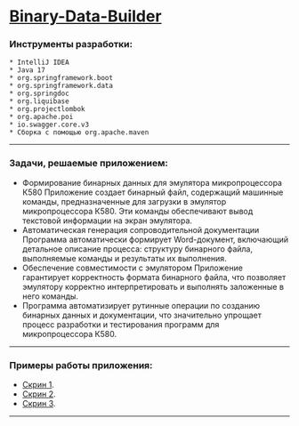 # <u>Binary-Data-Builder</u>

### Инструменты разработки:
```
* IntelliJ IDEA
* Java 17
* org.springframework.boot
* org.springframework.data
* org.springdoc
* org.liquibase
* org.projectlombok
* org.apache.poi
* io.swagger.core.v3
* Сборка с помощью org.apache.maven
```

<hr>

### Задачи, решаемые приложением:

- Формирование бинарных данных для эмулятора микропроцессора К580
  Приложение создает бинарный файл, содержащий машинные команды, предназначенные для загрузки в эмулятор микропроцессора К580. Эти команды обеспечивают вывод текстовой информации на экран эмулятора.
- Автоматическая генерация сопроводительной документации
  Программа автоматически формирует Word-документ, включающий детальное описание процесса: структуру бинарного файла, выполняемые команды и результаты их выполнения.
- Обеспечение совместимости с эмулятором
  Приложение гарантирует корректность формата бинарного файла, что позволяет эмулятору корректно интерпретировать и выполнять заложенные в него команды.
- Программа автоматизирует рутинные операции по созданию бинарных данных и документации, что значительно упрощает процесс разработки и тестирования программ для микропроцессора К580.

<hr>

### Примеры работы приложения:
- [Скрин 1](photo_2025-02-10_16-02-16.jpg).
- [Скрин 2](photo_2025-02-10_16-02-16.jpg).
- [Скрин 3](photo_2025-02-10_16-02-16.jpg).

<hr>









